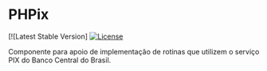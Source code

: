 # PHPix
[![Latest Stable Version]
[![License](https://poser.pugx.org/setasign/fpdi/license.svg)](https://www.oertecnologia.com.br/)

Componente para apoio de implementação de rotinas que utilizem o serviço PIX do Banco Central do Brasil.
